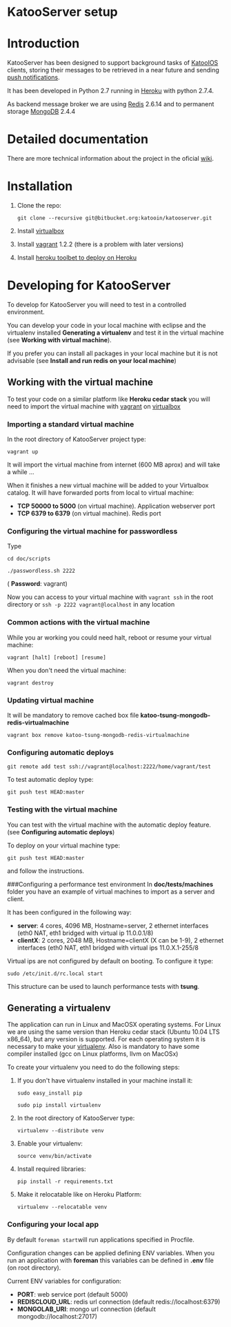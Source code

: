 # KatooServer setup

# Introduction

KatooServer has been designed to support background tasks of [KatooIOS](https://bitbucket.org/gearsofdev/katooios) clients, storing
their messages to be retrieved in a near future and sending [push notifications](http://developer.apple.com/library/mac/#documentation/NetworkingInternet/Conceptual/RemoteNotificationsPG/Introduction/Introduction.html#//apple_ref/doc/uid/TP40008194-CH1-SW1).

It has been developed in Python 2.7 running in [Heroku](http://www.heroku.com/) with python 2.7.4. 

As backend message broker we are using [Redis](http://redis.io/) 2.6.14 and to permanent storage [MongoDB](http://www.mongodb.org/) 2.4.4

# Detailed documentation

There are more technical information about the project in the oficial [wiki](https://bitbucket.org/gearsofdev/katooserver/wiki/Home).

# Installation

 1. Clone the repo:

    ```git clone --recursive git@bitbucket.org:katooin/katooserver.git```

 2. Install [virtualbox](https://www.virtualbox.org/wiki/Downloads)

 3. Install [vagrant](http://downloads.vagrantup.com/) 1.2.2 (there is a problem with later versions)

 4. Install [heroku toolbet to deploy on Heroku](https://toolbelt.heroku.com/)

# Developing for KatooServer

To develop for KatooServer you will need to test in a controlled environment.

You can develop your code in your local machine with eclipse and the virtualenv installed **Generating a virtualenv** and
test it in the virtual machine (see **Working with virtual machine**).

If you prefer you can install all packages in your local machine but it is not advisable (see **Install and run redis on your local machine**)

## Working with the virtual machine

To test your code on a similar platform like **Heroku cedar stack** you will need to import the virtual machine
with [vagrant](http://downloads.vagrantup.com/) on [virtualbox](https://www.virtualbox.org/wiki/Downloads)

### Importing a standard virtual machine

In the root directory of KatooServer project type:

```vagrant up```

It will import the virtual machine from internet (600 MB aprox) and will take a while ...

When it finishes a new virtual machine will be added to your Virtualbox catalog. It will have forwarded ports
from local to virtual machine:

* **TCP 50000 to 5000** (on virtual machine). Application webserver port
* **TCP 6379 to 6379** (on virtual machine). Redis port

### Configuring the virtual machine for passwordless

Type

```cd doc/scripts```

```./passwordless.sh 2222```

( **Password**: vagrant)

Now you can access to your virtual machine with ```vagrant ssh``` in the root directory or
```ssh -p 2222 vagrant@localhost``` in any location

### Common actions with the virtual machine

While you ar working you could need halt, reboot or resume your virtual machine:

```vagrant [halt] [reboot] [resume]```


When you don't need the virtual machine:

```vagrant destroy```


### Updating virtual machine

It will be mandatory to remove cached box file **katoo-tsung-mongodb-redis-virtualmachine**

```vagrant box remove katoo-tsung-mongodb-redis-virtualmachine``` 

### Configuring automatic deploys

```git remote add test ssh://vagrant@localhost:2222/home/vagrant/test```

To test automatic deploy type:

```git push test HEAD:master```

### Testing with the virtual machine

You can test with the virtual machine with the automatic deploy feature. (see **Configuring automatic deploys**)

To deploy on your virtual machine type:

```git push test HEAD:master```

and follow the instructions.

###Configuring a performance test environment
In **doc/tests/machines** folder you have an example of virtual machines to import as a server and client.

It has been configured in the following way:

* **server**: 4 cores, 4096 MB, Hostname=server, 2 ethernet interfaces (eth0 NAT, eth1 bridged with virtual ip 11.0.0.1/8) 
* **clientX**: 2 cores, 2048 MB, Hostname=clientX (X can be 1-9), 2 ethernet interfaces (eth0 NAT, eth1 bridged with virtual ips 11.0.X.1-255/8

Virtual ips are not configured by default on booting. To configure it type:

```sudo /etc/init.d/rc.local start```

This structure can be used to launch performance tests with **tsung**.

## Generating a virtualenv

The application can run in Linux and MacOSX operating systems. For Linux we are using the same version than Heroku cedar stack  (Ubuntu 10.04 LTS x86_64), but any version is supported.
For each operating system it is necessary to make your [virtualenv](http://www.virtualenv.org/en/latest/index.html). Also is mandatory to have some compiler installed (gcc on Linux platforms, llvm on MacOSx)

To create your virtualenv you need to do the following steps:
  1. If you don't have virtualenv installed in your machine install it:

     ```sudo easy_install pip```
     
     ```sudo pip install virtualenv```

  2. In the root directory of KatooServer type:

     ```virtualenv --distribute venv```

  4. Enable your virtualenv:

     ```source venv/bin/activate```

  5. Install required libraries:

     ```pip install -r requirements.txt```

  6. Make it relocatable like on Heroku Platform:

     ```virtualenv --relocatable venv```

### Configuring your local app
By default ```foreman start```will run applications specified in Procfile.

Configuration changes can be applied defining ENV variables.
When you run an application with **foreman** this variables can be defined in **.env** file (on root directory).

Current ENV variables for configuration:

* **PORT**: web service port (default 5000)
* **REDISCLOUD_URL**:  redis url connection (default redis://localhost:6379)
* **MONGOLAB_URI**: mongo url connection (default mongodb://localhost:27017)